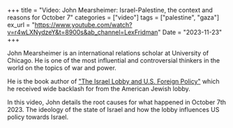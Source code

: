 +++
title = "Video: John Mearsheimer: Israel-Palestine, the context and reasons for October 7"
categories = ["video"]
tags = ["palestine", "gaza"]
ex_url = "https://www.youtube.com/watch?v=r4wLXNydzeY&t=8900s&ab_channel=LexFridman"
Date = "2023-11-23"
+++

John Mearsheimer is an international relations scholar at University of Chicago. He is one of the most influential and controversial thinkers in the world on the topics of war and power.

He is the book author of ["The Israel Lobby and U.S. Foreign Policy"](https://www.goodreads.com/book/show/224127.The_Israel_Lobby_and_U_S_Foreign_Policy) which he received wide backlash for from the American Jewish lobby.

In this video, John details the root causes for what happened in October 7th 2023. The ideology of the state of Israel and how the lobby influences US policy towards Israel.
